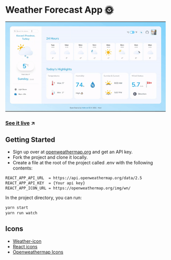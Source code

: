 # Weather Forecast App 🌞

![](weather-app.gif)

### [See it live](https://weather-forecast-react-application.netlify.app/) ↗

## Getting Started

- Sign up over at [openweathermap.org](https://openweathermap.org) and get an
  API key.
- Fork the project and clone it locally.
- Create a file at the root of the project called .env with the following
  contents:

```
REACT_APP_API_URL  = https://api.openweathermap.org/data/2.5
REACT_APP_API_KEY  = {Your api key}
REACT_APP_ICON_URL = https://openweathermap.org/img/wn/
```

In the project directory, you can run:

```cmd
yarn start
yarn run watch
```

## Icons

- [Weather-icon](https://basmilius.github.io/weather-icons/)
- [React icons](https://react-icons.github.io/react-icons/)
- [Openweathermap Icons](https://openweathermap.org/weather-conditions)
